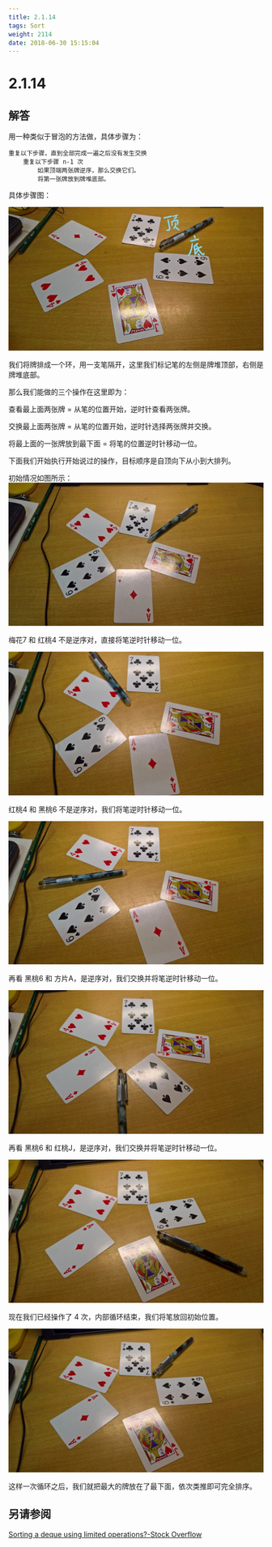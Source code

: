 ```yaml
---
title: 2.1.14
tags: Sort
weight: 2114
date: 2018-06-30 15:15:04
---
```


# 2.1.14


## 解答

用一种类似于冒泡的方法做，具体步骤为：

```
重复以下步骤，直到全部完成一遍之后没有发生交换
    重复以下步骤 n-1 次
        如果顶端两张牌逆序，那么交换它们。
        将第一张牌放到牌堆底部。
```

具体步骤图：

![](/resources/2-1-14/1.jpg)

我们将牌排成一个环，用一支笔隔开，这里我们标记笔的左侧是牌堆顶部，右侧是牌堆底部。

那么我们能做的三个操作在这里即为： 

查看最上面两张牌 = 从笔的位置开始，逆时针查看两张牌。 

交换最上面两张牌 = 从笔的位置开始，逆时针选择两张牌并交换。 

将最上面的一张牌放到最下面 = 将笔的位置逆时针移动一位。 

下面我们开始执行开始说过的操作，目标顺序是自顶向下从小到大排列。 

初始情况如图所示：
![](/resources/2-1-14/2.jpg)

梅花7 和 红桃4 不是逆序对，直接将笔逆时针移动一位。

![](/resources/2-1-14/3.jpg)

红桃4 和 黑桃6 不是逆序对，我们将笔逆时针移动一位。

![](/resources/2-1-14/4.jpg)

再看 黑桃6 和 方片A，是逆序对，我们交换并将笔逆时针移动一位。

![](/resources/2-1-14/5.jpg)

再看 黑桃6 和 红桃J，是逆序对，我们交换并将笔逆时针移动一位。

![](/resources/2-1-14/6.jpg)

现在我们已经操作了 4 次，内部循环结束，我们将笔放回初始位置。

![](/resources/2-1-14/7.jpg)

这样一次循环之后，我们就把最大的牌放在了最下面，依次类推即可完全排序。

## 另请参阅

[Sorting a deque using limited operations?-Stock Overflow](https://stackoverflow.com/questions/28243757/sorting-a-deque-using-limited-operations)

